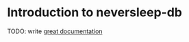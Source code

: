 # Introduction to neversleep-db

TODO: write [great documentation](http://jacobian.org/writing/what-to-write/)
